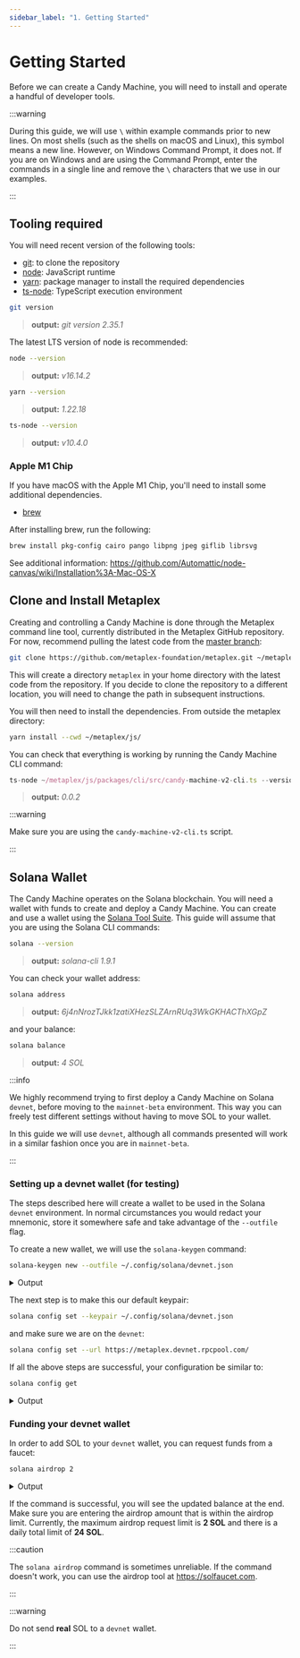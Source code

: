 ```yaml
---
sidebar_label: "1. Getting Started"
---
```


# Getting Started

Before we can create a Candy Machine, you will need to install and operate a handful of developer tools.

:::warning

During this guide, we will use `\` within example commands prior to new lines. On most shells (such as the shells on macOS and Linux), this symbol means a new line. However, on Windows Command Prompt, it does not. If you are on Windows and are using the Command Prompt, enter the commands in a single line and remove the `\` characters that we use in our examples. 

:::

## Tooling required

You will need recent version of the following tools:

- [git](https://git-scm.com/book/en/v2/Getting-Started-Installing-Git): to clone the repository
- [node](https://nodejs.org/en/download/): JavaScript runtime
- [yarn](https://classic.yarnpkg.com/lang/en/docs/install/#mac-stable): package manager to install the required dependencies
- [ts-node](https://www.npmjs.com/package/ts-node#installation): TypeScript execution environment

```bash
git version
```

> **output:** _git version 2.35.1_

The latest LTS version of node is recommended:

```bash
node --version
```

> **output:** _v16.14.2_

```bash
yarn --version
```

> **output:** _1.22.18_

```bash
ts-node --version
```

> **output:** _v10.4.0_

### Apple M1 Chip

If you have macOS with the Apple M1 Chip, you'll need to install some additional dependencies.

- [brew](https://brew.sh/)

After installing brew, run the following: 

```bash
brew install pkg-config cairo pango libpng jpeg giflib librsvg
```
See additional information: https://github.com/Automattic/node-canvas/wiki/Installation%3A-Mac-OS-X

## Clone and Install Metaplex

Creating and controlling a Candy Machine is done through the Metaplex command line tool, currently distributed in the Metaplex GitHub repository. For now, recommend pulling the latest code from the [master branch](https://github.com/metaplex-foundation/metaplex/tree/master):

```bash
git clone https://github.com/metaplex-foundation/metaplex.git ~/metaplex
```

<!-- Creating and controlling a Candy Machine is done through the Metaplex command line tool, currently distributed in the Metaplex GitHub repository. We recommend checking out the latest ([v1.1.1](https://github.com/metaplex-foundation/metaplex/releases/tag/v1.1.1)) tagged version: -->

<!-- ```bash
git clone -b v1.1.1 https://github.com/metaplex-foundation/metaplex.git ~/metaplex
``` -->

This will create a directory `metaplex` in your home directory with the latest code from the repository. If you decide to clone the repository to a different location, you will need to change the path in subsequent instructions.

<!-- :::info

You can also run the latest code on the `master` branch to immediately get bug fixes and new features. In order to do that, just run the command above without the `-b v1.1.1` option.

::: -->

You will then need to install the dependencies. From outside the metaplex directory:

```bash
yarn install --cwd ~/metaplex/js/
```

You can check that everything is working by running the Candy Machine CLI command:

```typescript
ts-node ~/metaplex/js/packages/cli/src/candy-machine-v2-cli.ts --version
```

> **output:** _0.0.2_

:::warning

Make sure you are using the `candy-machine-v2-cli.ts` script.

:::

## Solana Wallet

The Candy Machine operates on the Solana blockchain. You will need a wallet with funds to create and deploy a Candy Machine. You can create and use a wallet using the [Solana Tool Suite](https://docs.solana.com/cli/install-solana-cli-tools). This guide will assume that you are using the Solana CLI commands:

```bash
solana --version
```

> **output:** _solana-cli 1.9.1_

You can check your wallet address:

```bash
solana address
```

> **output:** _6j4nNrozTJkk1zatiXHezSLZArnRUq3WkGKHACThXGpZ_

and your balance:

```bash
solana balance
```

> **output:** _4 SOL_

:::info

We highly recommend trying to first deploy a Candy Machine on Solana `devnet`, before moving to the `mainnet-beta` environment. This way you can freely test different settings without having to move SOL to your wallet.

In this guide we will use `devnet`, although all commands presented will work in a similar fashion once you are in `mainnet-beta`.

:::

### Setting up a devnet wallet (for testing)

The steps described here will create a wallet to be used in the Solana `devnet` environment. In normal circumstances you would redact your mnemonic, store it somewhere safe and take advantage of the `--outfile` flag.

To create a new wallet, we will use the `solana-keygen` command:

```bash
solana-keygen new --outfile ~/.config/solana/devnet.json
```

<details>
<summary>Output</summary>
<p>

```
Generating a new keypair

For added security, enter a BIP39 passphrase

NOTE! This passphrase improves security of the recovery seed phrase NOT the
keypair file itself, which is stored as insecure plain text

BIP39 Passphrase (empty for none):

Wrote new keypair to /Users/febo/.config/solana/devnet.json
=======================================================================
pubkey: 6j4nNrozTJkk1zatiXHezSLZArnRUq3WkGKHACThXGpZ
=======================================================================
Save this seed phrase and your BIP39 passphrase to recover your new keypair:
## REDACTED ##
=======================================================================
```

</p>
</details>

The next step is to make this our default keypair:

```bash
solana config set --keypair ~/.config/solana/devnet.json
```

and make sure we are on the `devnet`:

```bash
solana config set --url https://metaplex.devnet.rpcpool.com/
```

If all the above steps are successful, your configuration be similar to:

```bash
solana config get
```

<details>
<summary>Output</summary>
<p>

```
Config File: ~/.config/solana/cli/config.yml
RPC URL: https://metaplex.devnet.rpcpool.com/
WebSocket URL: wss://metaplex.devnet.rpcpool.com/ (computed)
Keypair Path: ~/.config/solana/devnet.json
Commitment: confirmed
```

</p>
</details>

### Funding your devnet wallet

In order to add SOL to your `devnet` wallet, you can request funds from a faucet:

```bash
solana airdrop 2
```

<details>
<summary>Output</summary>
<p>

```
Requesting airdrop of 2 SOL

Signature: 41ZEZqpyNMLUy3kQahWSy349PeDz3Q82dNDHKiA7QcsrAzHs3f7YiDEZWjnFi434DoiiDiDkazkBRycRnctx1m6e

6 SOL
```

</p>
</details>

If the command is successful, you will see the updated balance at the end. Make sure you are entering the airdrop amount that is within the airdrop limit. Currently, the maximum airdrop request limit is **2 SOL** and there is a daily total limit of **24 SOL**.

:::caution

The `solana airdrop` command is sometimes unreliable. If the command doesn't work, you can use the airdrop tool at https://solfaucet.com.

:::

:::warning

Do not send **real** SOL to a `devnet` wallet.

:::
